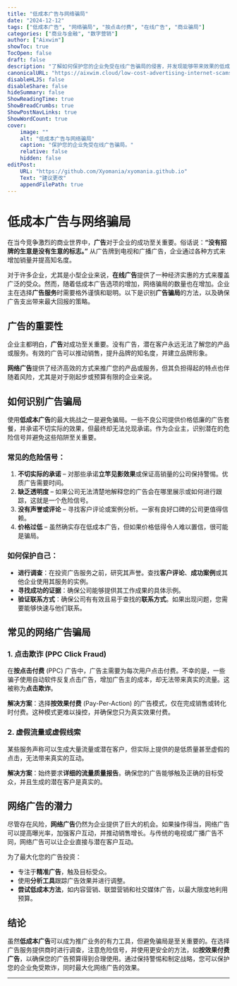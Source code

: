 ```yaml
---
title: "低成本广告与网络骗局"
date: "2024-12-12"
tags: ["低成本广告", "网络骗局", "按点击付费", "在线广告", "商业骗局"]
categories: ["商业与金融", "数字营销"]
author: ["Aixwim"]
showToc: true
TocOpen: false
draft: false
description: "了解如何保护您的企业免受在线广告骗局的侵害，并发现能够带来效果的低成本广告策略。"
canonicalURL: "https://aixwim.cloud/low-cost-advertising-internet-scams"
disableHLJS: false
disableShare: false
hideSummary: false
ShowReadingTime: true
ShowBreadCrumbs: true
ShowPostNavLinks: true
ShowWordCount: true
cover:
    image: ""
    alt: "低成本广告与网络骗局"
    caption: "保护您的企业免受在线广告骗局。"
    relative: false
    hidden: false
editPost:
    URL: "https://github.com/Xyomania/xyomania.github.io"
    Text: "建议更改"
    appendFilePath: true
---
```


# 低成本广告与网络骗局

在当今竞争激烈的商业世界中，**广告**对于企业的成功至关重要。俗话说：**“没有招牌的生意是没有生意的标志。”** 从广告牌到电视和广播广告，企业通过各种方式来增加销量并提高知名度。

对于许多企业，尤其是小型企业来说，**在线广告**提供了一种经济实惠的方式来覆盖广泛的受众。然而，随着低成本广告选项的增加，网络骗局的数量也在增加。企业主在选择**广告服务**时需要格外谨慎和聪明。以下是识别**广告骗局**的方法，以及确保广告支出带来最大回报的策略。

## 广告的重要性

企业主都明白，**广告**对成功至关重要。没有广告，潜在客户永远无法了解您的产品或服务。有效的广告可以推动销售，提升品牌的知名度，并建立品牌形象。

**网络广告**提供了经济高效的方式来推广您的产品或服务，但其负担得起的特点也伴随着风险，尤其是对于刚起步或预算有限的企业来说。

## 如何识别广告骗局

使用**低成本广告**的最大挑战之一是避免骗局。一些不良公司提供价格低廉的广告套餐，并承诺不切实际的效果，但最终却无法兑现承诺。作为企业主，识别潜在的危险信号并避免这些陷阱至关重要。

### 常见的危险信号：
1. **不切实际的承诺** – 对那些承诺**立竿见影效果**或保证高销量的公司保持警惕。优质广告需要时间。
2. **缺乏透明度** – 如果公司无法清楚地解释您的广告会在哪里展示或如何进行跟踪，这就是一个危险信号。
3. **没有声誉或评论** – 寻找客户评论或案例分析。一家有良好口碑的公司更值得信赖。
4. **价格过低** – 虽然确实存在低成本广告，但如果价格低得令人难以置信，很可能是骗局。

### 如何保护自己：
- **进行调查**：在投资广告服务之前，研究其声誉。查找**客户评论**、**成功案例**或其他企业使用其服务的实例。
- **寻找成功的证据**：确保公司能够提供其工作成果的具体示例。
- **验证联系方式**：确保公司有有效且易于查找的**联系方式**。如果出现问题，您需要能够快速与他们联系。

## 常见的网络广告骗局

### 1. **点击欺诈 (PPC Click Fraud)**
在**按点击付费** (PPC) 广告中，广告主需要为每次用户点击付费。不幸的是，一些骗子使用自动软件反复点击广告，增加广告主的成本，却无法带来真实的流量。这被称为**点击欺诈**。

**解决方案**：选择**按效果付费** (Pay-Per-Action) 的广告模式，仅在完成销售或转化时付费。这种模式更难以操控，并确保您只为真实效果付费。

### 2. **虚假流量或虚假线索**
某些服务声称可以生成大量流量或潜在客户，但实际上提供的是低质量甚至虚假的点击，无法带来真实的互动。

**解决方案**：始终要求**详细的流量质量报告**。确保您的广告能够触及正确的目标受众，并且生成的潜在客户是真实的。

## 网络广告的潜力

尽管存在风险，**网络广告**仍然为企业提供了巨大的机会。如果操作得当，网络广告可以提高曝光率，加强客户互动，并推动销售增长。与传统的电视或广播广告不同，网络广告可以让企业直接与潜在客户互动。

为了最大化您的广告投资：
- 专注于**精准广告**，触及目标受众。
- 使用**分析工具**跟踪广告效果并进行调整。
- **尝试低成本方法**，如内容营销、联盟营销和社交媒体广告，以最大限度地利用预算。

## 结论

虽然**低成本广告**可以成为推广业务的有力工具，但避免骗局是至关重要的。在选择广告服务提供商时进行调查，注意危险信号，并使用更安全的方法，如**按效果付费广告**，以确保您的广告预算得到合理使用。通过保持警惕和制定战略，您可以保护您的企业免受欺诈，同时最大化网络广告的效果。

---
